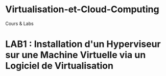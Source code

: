 # Virtualisation-et-Cloud-Computing
Cours &amp; Labs
# LAB1 : Installation d'un Hyperviseur sur une Machine Virtuelle via un Logiciel de Virtualisation
